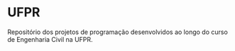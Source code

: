 # UFPR

Repositório dos projetos de programação desenvolvidos ao longo do curso de Engenharia Civil na UFPR.
